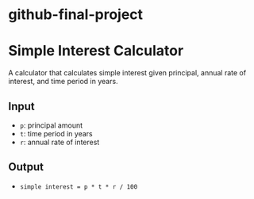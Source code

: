 # github-final-project
# Simple Interest Calculator  
A calculator that calculates simple interest given principal, annual rate of interest, and time period in years.  

## Input  
- `p`: principal amount  
- `t`: time period in years  
- `r`: annual rate of interest  

## Output  
- `simple interest = p * t * r / 100`
